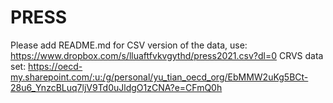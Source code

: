 # PRESS
Please add README.md
for CSV version of the data, use: https://www.dropbox.com/s/lluaftfvkvgythd/press2021.csv?dl=0
CRVS data set: https://oecd-my.sharepoint.com/:u:/g/personal/yu_tian_oecd_org/EbMMW2uKg5BCt-28u6_YnzcBLuq7ljV9Td0uJldgO1zCNA?e=CFmQ0h
